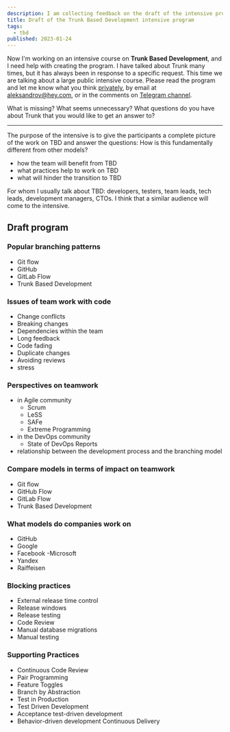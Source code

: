```yaml
---
description: I am collecting feedback on the draft of the intensive program on Trunk Based Development
title: Draft of the Trunk Based Development intensive program
tags:
  - tbd
published: 2023-01-24
---
```


Now I'm working on an intensive course on **Trunk Based Development**, and I need help with creating the program. I have talked about Trunk many times, but it has always been in response to a specific request. This time we are talking about a large public intensive course. Please read the program and let me know what you think [privately](http://t.me/aladmit), by email at aleksandrov@hey.com, or in the comments on [Telegram channel](http://t.me/aladmit_world).

What is missing? What seems unnecessary? What questions do you have about Trunk that you would like to get an answer to?

---

The purpose of the intensive is to give the participants a complete picture of the work on TBD and answer the questions:
How is this fundamentally different from other models?
- how the team will benefit from TBD
- what practices help to work on TBD
- what will hinder the transition to TBD

For whom I usually talk about TBD: developers, testers, team leads, tech leads, development managers, CTOs. I think that a similar audience will come to the intensive.

## Draft program
### Popular branching patterns
- Git flow
- GitHub
- GitLab Flow
- Trunk Based Development

### Issues of team work with code
- Change conflicts
- Breaking changes
- Dependencies within the team
- Long feedback
- Code fading
- Duplicate changes
- Avoiding reviews
- stress

### Perspectives on teamwork
- in Agile community
     - Scrum
     - LeSS
     - SAFe
     - Extreme Programming
- in the DevOps community
     - State of DevOps Reports
- relationship between the development process and the branching model

### Compare models in terms of impact on teamwork
- Git flow
- GitHub Flow
- GitLab Flow
- Trunk Based Development

### What models do companies work on
- GitHub
- Google
- Facebook
-Microsoft
- Yandex
- Raiffeisen

### Blocking practices
- External release time control
- Release windows
- Release testing
- Code Review
- Manual database migrations
- Manual testing

### Supporting Practices
- Continuous Code Review
- Pair Programming
- Feature Toggles
- Branch by Abstraction
- Test in Production
- Test Driven Development
- Acceptance test-driven development
- Behavior-driven development Continuous Delivery